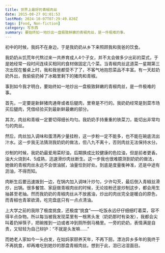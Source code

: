 ```yaml
---
title: 世界上最好的青椒肉丝
date: 2015-08-27 01:01:53
lastMod: 2024-10-07T07:29:49.820Z
tags: [Food, Non-fiction]
category: 写东西
summary: 要始终如一地炒出一盘极致鲜嫩的青椒肉丝，是一件极难的事。
---
```


初中的时候，我妈不在身边，于是我奶奶从乡下来照顾我和我爸的饮食。

我奶奶从饥荒年代熬过来一共养育成人4个子女，并不太会做多少出彩的菜式，于是她经常一段时间连续买相同的食材做固定几个菜。当青椒肉丝这道菜一星期第三次出现在餐桌上时，我和我爸都受不了了，不客气地抱怨菜品不丰富。有一天趁奶奶外出，我偷偷扔掉了冰箱里剩下的猪肉和青椒。

事到如今我才明白，要始终如一地炒出一盘极致鲜嫩的青椒肉丝，是一件极难的事。

首先，一定要是新鲜猪肉通脊或者后腿肉，里脊是不行的。我奶奶经常是到菜市场买后腿肉，凭借经验买到最新鲜最嫩的部分。

其次，肉丝和青椒一定要切得细长均匀。我奶奶手持重重的铁菜刀，能切出非常均匀的肉丝。

然后，肉丝加入调味和蛋清再少量挂粉，这一步粉一定不能多，也不能在碗底流出汁水。这一步我无法猜测我奶奶的做法，但八九不离十，否则肉丝无法保持水分。

炒制的时候，我奶奶最爱用菜籽油，后期换成比较健康的色拉油，但是前者更香。油大火烧到4、5成熟，迅速滑炒肉丝断生。这一步我也很难臆测到奶奶的做法，她做的青椒肉丝永远不会很油腻，油量恰到好处。到底是度量衡神准，还是中途有沥油，不得而知。

肉断生后要迅速拨到一边，在锅内加入调味汁炒匀，少许勾芡，最后倒入青椒丝滑炒，出锅。很多餐馆、家庭做青椒肉丝的时候，无论挂粉还是炒制这步，都会用生抽甚至老抽。然而我奶奶的青椒肉丝从不放酱油，炒出的肉丝完全是暖白的原色，而青椒也青翠欲滴，吃完盘底只有一点点清油。

上大学之前的我除了极度挑食，还极度“挑食”——吃饭永远仔仔细细盯着菜，容不得半点杂物。所以每当被我发现菜里有一根黑头发（奶奶那时有染发），我都会尖叫着扔掉筷子，把碗推到一边或者冲到厕所倒马桶里。一旁的奶奶，表情满是自责，又轻轻为自己辩护：“不就是头发嘛……”

而她老人家如今一头白发，在姑妈家颐养天年，不再下厨。漂泊异乡多年的我终于不再挑食，却再难吃到她炒的那盘青椒肉丝。想到于此，泪已沾湿面目。
